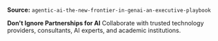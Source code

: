**Source:** `agentic-ai-the-new-frontier-in-genai-an-executive-playbook`

**Don't Ignore Partnerships for AI**
Collaborate with trusted technology providers, consultants, AI experts, and academic institutions.
